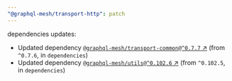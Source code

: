 ```yaml
---
"@graphql-mesh/transport-http": patch
---
```

dependencies updates:
  - Updated dependency [`@graphql-mesh/transport-common@^0.7.7` ↗︎](https://www.npmjs.com/package/@graphql-mesh/transport-common/v/0.7.7) (from `^0.7.6`, in `dependencies`)
  - Updated dependency [`@graphql-mesh/utils@^0.102.6` ↗︎](https://www.npmjs.com/package/@graphql-mesh/utils/v/0.102.6) (from `^0.102.5`, in `dependencies`)
